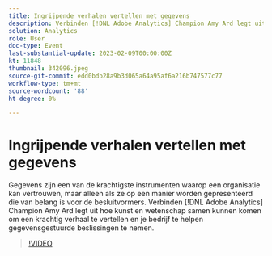 ```yaml
---
title: Ingrijpende verhalen vertellen met gegevens
description: Verbinden [!DNL Adobe Analytics] Champion Amy Ard legt uit hoe kunst en wetenschap samen kunnen komen om een krachtig verhaal te vertellen en je bedrijf te helpen gegevensgestuurde beslissingen te nemen.
solution: Analytics
role: User
doc-type: Event
last-substantial-update: 2023-02-09T00:00:00Z
kt: 11848
thumbnail: 342096.jpeg
source-git-commit: edd0bdb28a9b3d065a64a95af6a216b747577c77
workflow-type: tm+mt
source-wordcount: '88'
ht-degree: 0%

---
```


# Ingrijpende verhalen vertellen met gegevens

Gegevens zijn een van de krachtigste instrumenten waarop een organisatie kan vertrouwen, maar alleen als ze op een manier worden gepresenteerd die van belang is voor de besluitvormers. Verbinden [!DNL Adobe Analytics] Champion Amy Ard legt uit hoe kunst en wetenschap samen kunnen komen om een krachtig verhaal te vertellen en je bedrijf te helpen gegevensgestuurde beslissingen te nemen.

>[!VIDEO](https://video.tv.adobe.com/v/342096/?quality=12&learn=on)
